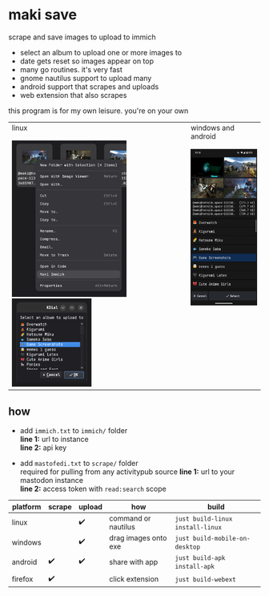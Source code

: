 # maki save

scrape and save images to upload to immich

-   select an album to upload one or more images to
-   date gets reset so images appear on top
-   many go routines. it's very fast
-   gnome nautilus support to upload many
-   android support that scrapes and uploads
-   web extension that also scrapes

this program is for my own leisure. you're on your own

<table>
    <td valign="top">
        linux
        <br/><br/>
        <img height="312" src="screenshots/linux-nautilus.png" />
        <img height="176" src="screenshots/linux-dialog.png" />
    </td>
    <td valign="top">
        windows and android
        <br/><br/>
        <img height="312" src="screenshots/android.jpg" />
    </td>
</table>

## how

-   add `immich.txt` to `immich/` folder<br/>
    **line 1:** url to instance<br/>
    **line 2:** api key

<!-- -   Add `nitter.txt` (url) to `scrape/` folder<br/>
    Recommend using a private instance -->

-   add `mastofedi.txt` to `scrape/` folder<br/>
    required for pulling from any activitypub source
    **line 1:** url to your mastodon instance<br/>
    **line 2:** access token with `read:search` scope

| platform | scrape | upload | how                  | build                            |
| -------- | ------ | ------ | -------------------- | -------------------------------- |
| linux    |        | ✔️     | command or nautilus  | `just build-linux install-linux` |
| windows  |        | ✔️     | drag images onto exe | `just build-mobile-on-desktop`   |
| android  | ✔️     | ✔️     | share with app       | `just build-apk install-apk`     |
| firefox  | ✔️     |        | click extension      | `just build-webext`              |
